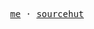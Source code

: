 <p align="center">
  <samp>
    <a href="https://lvmn.org">me</a> ·
    <a href="https://git.sr.ht/~lovelymono">sourcehut</a>
  </samp>
</p>
